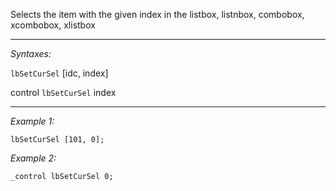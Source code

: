 Selects the item with the given index in the listbox, listnbox, combobox, xcombobox, xlistbox<br>


---
*Syntaxes:*

`lbSetCurSel` [idc, index]

control `lbSetCurSel`  index

---
*Example 1:*

```sqf
lbSetCurSel [101, 0];
```

*Example 2:*

```sqf
_control lbSetCurSel 0;
```